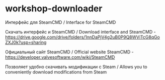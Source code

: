 # workshop-downloader
Интерфейс для SteamCMD / Interface for SteamCMD

Скачать интерфейс и SteamCMD / Download interface and SteamCMD - https://drive.google.com/drive/folders/1nnDaPjV4g2uB0P9Q8WViTcG8qGoZXJ0k?usp=sharing

Официальный сайт SteamCMD / Official website SteamCMD - https://developer.valvesoftware.com/wiki/SteamCMD

Позволяет удобно скачивать модификации с Steam / Allows you to conveniently download modifications from Steam
